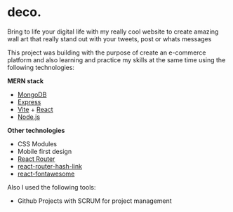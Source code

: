 # deco.
Bring to life your digital life with my really cool website to create amazing wall art that really stand out with your tweets, post or whats messages

This project was building with the purpose of create an e-commerce platform and also learning and practice my skills at the same time using the following technologies:

**MERN stack**
* [MongoDB](https://www.mongodb.com/)
* [Express](https://expressjs.com/)
* [Vite](https://vitejs.dev/) + [React](https://reactjs.org/)
* [Node.js](https://nodejs.org/)

**Other technologies**
* CSS Modules
* Mobile first design
* [React Router](https://reactrouter.com/)
* [react-router-hash-link](https://www.npmjs.com/package/react-router-hash-link)
* [react-fontawesome](https://fontawesome.com/v5/docs/web/use-with/react)


Also I used the following tools:
* Github Projects with SCRUM for project management
